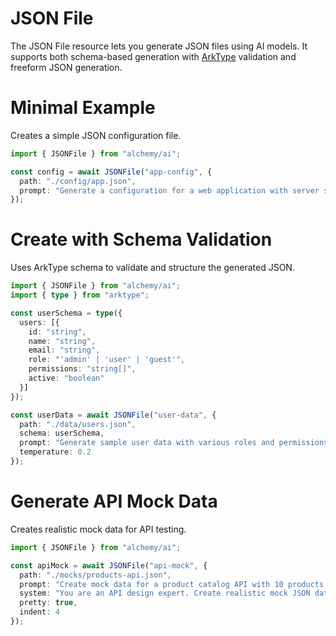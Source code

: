 # JSON File

The JSON File resource lets you generate JSON files using AI models. It supports both schema-based generation with [ArkType](https://arktype.io/) validation and freeform JSON generation.

# Minimal Example

Creates a simple JSON configuration file.

```ts
import { JSONFile } from "alchemy/ai";

const config = await JSONFile("app-config", {
  path: "./config/app.json",
  prompt: "Generate a configuration for a web application with server settings, database connection details, and logging configuration"
});
```

# Create with Schema Validation

Uses ArkType schema to validate and structure the generated JSON.

```ts
import { JSONFile } from "alchemy/ai";
import { type } from "arktype";

const userSchema = type({
  users: [{
    id: "string",
    name: "string", 
    email: "string",
    role: "'admin' | 'user' | 'guest'",
    permissions: "string[]",
    active: "boolean"
  }]
});

const userData = await JSONFile("user-data", {
  path: "./data/users.json",
  schema: userSchema,
  prompt: "Generate sample user data with various roles and permissions",
  temperature: 0.2
});
```

# Generate API Mock Data

Creates realistic mock data for API testing.

```ts
import { JSONFile } from "alchemy/ai";

const apiMock = await JSONFile("api-mock", {
  path: "./mocks/products-api.json", 
  prompt: "Create mock data for a product catalog API with 10 products including id, name, price, category, inventory and pagination metadata",
  system: "You are an API design expert. Create realistic mock JSON data following REST API best practices.",
  pretty: true,
  indent: 4
});
```